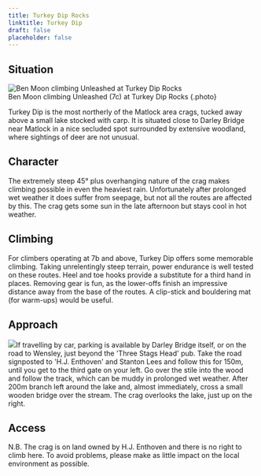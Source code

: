 ```yaml
---
title: Turkey Dip Rocks
linktitle: Turkey Dip
draft: false
placeholder: false
---
```



## Situation

![Ben Moon climbing Unleashed at Turkey Dip Rocks](/img/peak/matlock/turkey-dip-unleashed.jpg)  
Ben Moon climbing Unleashed (7c) at Turkey Dip Rocks
{.photo}

Turkey Dip is the most northerly of the Matlock area crags, tucked away above a small lake stocked with carp. It is situated close to Darley Bridge near Matlock in a nice secluded spot surrounded by extensive woodland, where sightings of deer are not unusual.

## Character

The extremely steep 45° plus overhanging nature of the crag makes climbing possible in even the heaviest rain. Unfortunately after prolonged wet weather it does suffer from seepage, but not all the routes are affected by this. The crag gets some sun in the late afternoon but stays cool in hot weather.

## Climbing

For climbers operating at 7b and above, Turkey Dip offers some memorable climbing. Taking unrelentingly steep terrain, power endurance is well tested on these routes. Heel and toe hooks provide a substitute for a third hand in places. Removing gear is fun, as the lower-offs finish an impressive distance away from the base of the routes. A clip-stick and bouldering mat (for warm-ups) would be useful.

## Approach

![](/img/peak/matlock/turkey-dip.gif)If travelling by car, parking is available by Darley Bridge itself, or on the road to Wensley, just beyond the 'Three Stags Head' pub. Take the road signposted to 'H.J. Enthoven' and Stanton Lees and follow this for 150m, until you get to the third gate on your left. Go over the stile into the wood and follow the track, which can be muddy in prolonged wet weather. After 200m branch left around the lake and, almost immediately, cross a small wooden bridge over the stream. The crag overlooks the lake, just up on the right.

## Access

N.B. The crag is on land owned by H.J. Enthoven and there is no right to climb here. To avoid problems, please make as little impact on the local environment as possible.